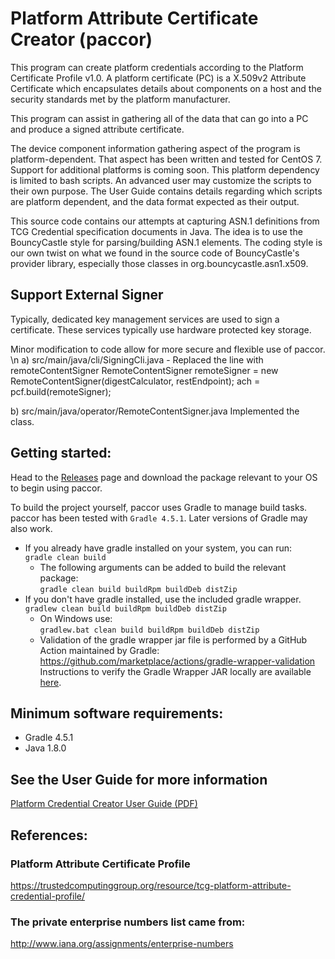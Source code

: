 # Platform Attribute Certificate Creator (paccor)
This program can create platform credentials according to the Platform Certificate Profile v1.0. A platform certificate (PC) is a X.509v2 Attribute Certificate which encapsulates details about components on a host and the security standards met by the platform manufacturer.

This program can assist in gathering all of the data that can go into a PC and produce a signed attribute certificate.

The device component information gathering aspect of the program is platform-dependent.  That aspect has been written and tested for CentOS 7.  Support for additional platforms is coming soon.  This platform dependency is limited to bash scripts.  An advanced user may customize the scripts to their own purpose.  The User Guide contains details regarding which scripts are platform dependent, and the data format expected as their output.

This source code contains our attempts at capturing ASN.1 definitions from TCG Credential specification documents in Java. The idea is to use the BouncyCastle style for parsing/building ASN.1 elements. The coding style is our own twist on what we found in the source code of BouncyCastle's provider library, especially those classes in org.bouncycastle.asn1.x509.

## Support External Signer 
Typically, dedicated key management services are used to sign a certificate. These services typically use hardware protected key storage. 

Minor modification to code allow for more secure and flexible use of paccor. \n
  a) src/main/java/cli/SigningCli.java - 
       Replaced the line with remoteContentSigner
       RemoteContentSigner remoteSigner = new RemoteContentSigner(digestCalculator, restEndpoint);
       ach = pcf.build(remoteSigner);
 
  b) src/main/java/operator/RemoteContentSigner.java
      Implemented the class.
## Getting started:
Head to the [Releases](https://github.com/nsacyber/paccor/releases) page and download the package relevant to your OS to begin using paccor.

To build the project yourself, paccor uses Gradle to manage build tasks. paccor has been tested with ```Gradle 4.5.1```. Later versions of Gradle may also work.
* If you already have gradle installed on your system, you can run:<br/> 
```gradle clean build```
  * The following arguments can be added to build the relevant package:<br/>
  ```gradle clean build buildRpm buildDeb distZip```
* If you don't have gradle installed, use the included gradle wrapper.<br/>
```gradlew clean build buildRpm buildDeb distZip```
  * On Windows use:<br/>
  ```gradlew.bat clean build buildRpm buildDeb distZip```
  * Validation of the gradle wrapper jar file is performed by a GitHub Action maintained by Gradle:<br/>
  https://github.com/marketplace/actions/gradle-wrapper-validation<br/>
  Instructions to verify the Gradle Wrapper JAR locally are available [here](https://docs.gradle.org/current/userguide/gradle_wrapper.html#wrapper_checksum_verification).

## Minimum software requirements:
* Gradle 4.5.1
* Java 1.8.0

## See the User Guide for more information
[Platform Credential Creator User Guide (PDF)](docs/platformCertificateCreator.pdf)

## References:
### Platform Attribute Certificate Profile
https://trustedcomputinggroup.org/resource/tcg-platform-attribute-credential-profile/

### The private enterprise numbers list came from:
http://www.iana.org/assignments/enterprise-numbers



